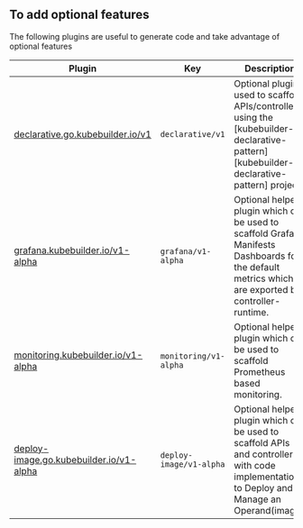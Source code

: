 ## To add optional features

The following plugins are useful to generate code and take advantage of optional features

| Plugin                                                                             | Key                  | Description                                                                                                                                |
| ---------------------------------------------------------------------------------- | -------------------- |--------------------------------------------------------------------------------------------------------------------------------------------|
| [declarative.go.kubebuilder.io/v1](declarative-v1.md)                              | `declarative/v1`     | Optional plugin used to scaffold APIs/controllers using the [kubebuilder-declarative-pattern][kubebuilder-declarative-pattern] project.    |
| [grafana.kubebuilder.io/v1-alpha](grafana-v1-alpha.md)                             | `grafana/v1-alpha`   | Optional helper plugin which can be used to scaffold Grafana Manifests Dashboards for the default metrics which are exported by controller-runtime. |
| [monitoring.kubebuilder.io/v1-alpha](monitoring-v1-alpha.md)                       | `monitoring/v1-alpha`   | Optional helper plugin which can be used to scaffold Prometheus based monitoring.                                                          |
| [deploy-image.go.kubebuilder.io/v1-alpha](deploy-image-plugin-v1-alpha)            | `deploy-image/v1-alpha`   | Optional helper plugin which can be used to scaffold APIs and controller with code implementation to Deploy and Manage an Operand(image).  |
